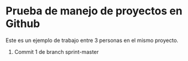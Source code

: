 # Prueba de manejo de proyectos en Github

Este es un ejemplo de trabajo entre 3 personas en el mismo proyecto.

1. Commit 1 de branch sprint-master
